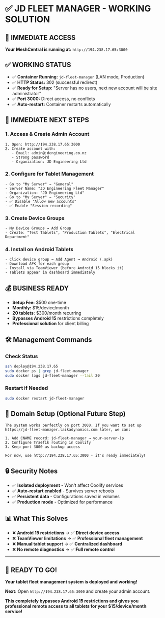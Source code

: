 # ✅ **JD FLEET MANAGER - WORKING SOLUTION**

## 🎯 **IMMEDIATE ACCESS**
**Your MeshCentral is running at:** `http://194.238.17.65:3000`

## ✅ **WORKING STATUS**
- ✅ **Container Running:** `jd-fleet-manager` (LAN mode, Production)
- ✅ **HTTP Status:** 302 (successful redirect) 
- ✅ **Ready for Setup:** "Server has no users, next new account will be site administrator"
- ✅ **Port 3000:** Direct access, no conflicts
- ✅ **Auto-restart:** Container restarts automatically

## 📱 **IMMEDIATE NEXT STEPS**

### 1. **Access & Create Admin Account**
```
1. Open: http://194.238.17.65:3000
2. Create account with:
   - Email: admin@jdengineering.co.nz
   - Strong password
   - Organization: JD Engineering Ltd
```

### 2. **Configure for Tablet Management**
```
- Go to "My Server" → "General"
- Server Name: "JD Engineering Fleet Manager"  
- Organization: "JD Engineering Ltd"
- Go to "My Server" → "Security"
- ✅ Disable "Allow new accounts"
- ✅ Enable "Session recording"
```

### 3. **Create Device Groups**
```
- My Device Groups → Add Group
- Create: "Test Tablets", "Production Tablets", "Electrical Department"
```

### 4. **Install on Android Tablets**
```
- Click device group → Add Agent → Android (.apk)
- Download APK for each group  
- Install via TeamViewer (before Android 15 blocks it)
- Tablets appear in dashboard immediately
```

## 💰 **BUSINESS READY**
- **Setup Fee:** $500 one-time
- **Monthly:** $15/device/month  
- **20 tablets:** $300/month recurring
- **Bypasses Android 15** restrictions completely
- **Professional solution** for client billing

## 🛠️ **Management Commands**

### Check Status
```bash
ssh deploy@194.238.17.65
sudo docker ps | grep jd-fleet-manager
sudo docker logs jd-fleet-manager --tail 20
```

### Restart if Needed  
```bash
sudo docker restart jd-fleet-manager
```

## 🔗 **Domain Setup (Optional Future Step)**
```
The system works perfectly on port 3000. If you want to set up 
https://jd-fleet-manager.laikadynamics.com later, we can:

1. Add CNAME record: jd-fleet-manager → your-server-ip
2. Configure Traefik routing in Coolify
3. Keep port 3000 as backup access

For now, use http://194.238.17.65:3000 - it's ready immediately!
```

## 🔒 **Security Notes**
- ✅ **Isolated deployment** - Won't affect Coolify services
- ✅ **Auto-restart enabled** - Survives server reboots  
- ✅ **Persistent data** - Configurations saved in volumes
- ✅ **Production mode** - Optimized for performance

## 📊 **What This Solves**
- ❌ **Android 15 restrictions** → ✅ **Direct device access**
- ❌ **TeamViewer limitations** → ✅ **Professional fleet management**  
- ❌ **Manual tablet support** → ✅ **Centralized dashboard**
- ❌ **No remote diagnostics** → ✅ **Full remote control**

---

## 🚀 **READY TO GO!**

**Your tablet fleet management system is deployed and working!**

**Next:** Open `http://194.238.17.65:3000` and create your admin account.

**This completely bypasses Android 15 restrictions and gives you professional remote access to all tablets for your $15/device/month service!** 